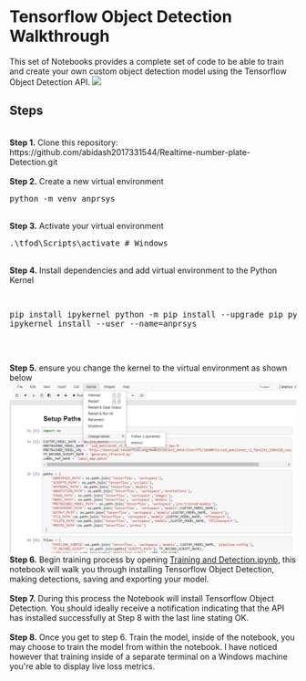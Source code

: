 # Tensorflow Object Detection Walkthrough
<p>This set of Notebooks provides a complete set of code to be able to train and create your own custom object detection model using the Tensorflow Object Detection API.
<img src="[https://github.com/abidash2017331544/Realtime-number-plate-Detection/blob/main/Untitled-2.jpg]">

## Steps
<br />
<b>Step 1.</b> Clone this repository: https://github.com/abidash2017331544/Realtime-number-plate-Detection.git
<br/><br/>
<b>Step 2.</b> Create a new virtual environment 
<pre>
python -m venv anprsys
</pre> 
<br/>
<b>Step 3.</b> Activate your virtual environment
<pre>
.\tfod\Scripts\activate # Windows 
</pre>
<br/>
<b>Step 4.</b> Install dependencies and add virtual environment to the Python Kernel
<pre>

pip install ipykernel
python -m pip install --upgrade pip
python -m ipykernel install --user --name=anprsys

</pre>
<br/>
<b>Step 5.</b>  ensure you change the kernel to the virtual environment as shown below
<img src="https://github.com/abidash2017331544/Realtime-number-plate-Detection/blob/main/Screenshot%202022-07-03%20233459.png"> 
<br/>
<b>Step  6.</b> Begin training process by opening <a href="https://github.com/abidash2017331544/Realtime-number-plate-Detection/blob/main/Training%20and%20Detection.ipynb">Training and Detection.ipynb</a>, this notebook will walk you through installing Tensorflow Object Detection, making detections, saving and exporting your model. 
<br /><br/>
<b>Step 7.</b> During this process the Notebook will install Tensorflow Object Detection. You should ideally receive a notification indicating that the API has installed successfully at Step 8 with the last line stating OK.  
<br /> <br/>
<b>Step 8.</b> Once you get to step 6. Train the model, inside of the notebook, you may choose to train the model from within the notebook. I have noticed however that training inside of a separate terminal on a Windows machine you're able to display live loss metrics. 
<br />
